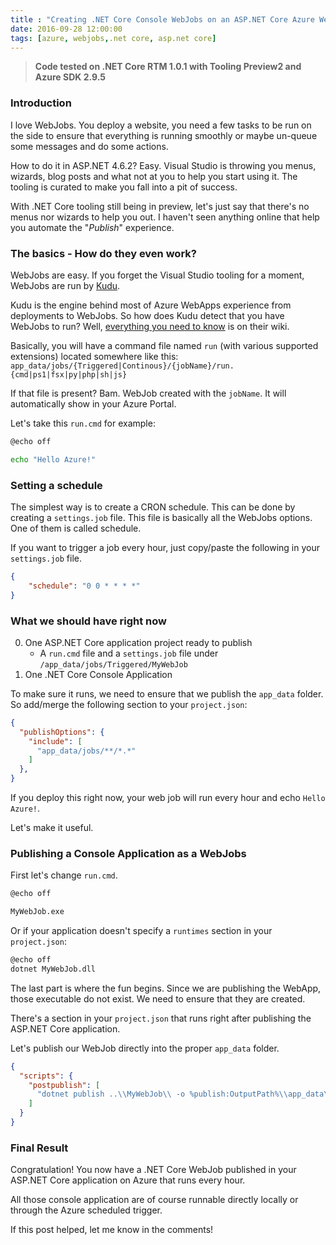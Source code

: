 ```yaml
---
title : "Creating .NET Core Console WebJobs on an ASP.NET Core Azure WebApp"
date: 2016-09-28 12:00:00
tags: [azure, webjobs,.net core, asp.net core]
---
```


> **Code tested on .NET Core RTM 1.0.1 with Tooling Preview2 and Azure SDK 2.9.5**

### Introduction

I love WebJobs. You deploy a website, you need a few tasks to be run on the side to ensure that everything is running smoothly or maybe un-queue some messages and do some actions.

How to do it in ASP.NET 4.6.2? Easy. Visual Studio is throwing you menus, wizards, blog posts and what not at you to help you start using it. The tooling is curated to make you fall into a pit of success.

With .NET Core tooling still being in preview, let's just say that there's no menus nor wizards to help you out. I haven't seen anything online that help you automate the "*Publish*" experience.

### The basics - How do they even work?

WebJobs are easy. If you forget the Visual Studio tooling for a moment, WebJobs are run by [Kudu][1].

Kudu is the engine behind most of Azure WebApps experience from deployments to WebJobs. So how does Kudu detect that you have WebJobs to run? Well, [everything you need to know](https://github.com/projectkudu/kudu/wiki/Web-Jobs) is on their wiki.

Basically, you will have a command file named `run` (with various supported extensions) located somewhere like this:
`app_data/jobs/{Triggered|Continous}/{jobName}/run.{cmd|ps1|fsx|py|php|sh|js}`

If that file is present? Bam. WebJob created with the `jobName`. It will automatically show in your Azure Portal.

Let's take this `run.cmd` for example:

```bash
@echo off

echo "Hello Azure!"
```

### Setting a schedule

The simplest way is to create a CRON schedule. This can be done by creating a `settings.job` file. This file is basically all the WebJobs options. One of them is called schedule.

If you want to trigger a job every hour, just copy/paste the following in your `settings.job` file.


```json
{
    "schedule": "0 0 * * * *"
}
```

### What we should have right now

0. One ASP.NET Core application project ready to publish
    * A `run.cmd` file and a `settings.job` file under `/app_data/jobs/Triggered/MyWebJob`
0. One .NET Core Console Application

To make sure it runs, we need to ensure that we publish the `app_data` folder. So add/merge the following section to your `project.json`:

```json
{
  "publishOptions": {
    "include": [
      "app_data/jobs/**/*.*"      
    ]
  },
}
```

If you deploy this right now, your web job will run every hour and echo `Hello Azure!`.

Let's make it useful.

### Publishing a Console Application as a WebJobs

First let's change `run.cmd`.
```bash
@echo off

MyWebJob.exe
```

Or if your application doesn't specify a `runtimes` section in your `project.json`:

```bash
@echo off
dotnet MyWebJob.dll
```

The last part is where the fun begins. Since we are publishing the WebApp, those executable do not exist. We need to ensure that they are created.

There's a section in your `project.json` that runs right after publishing the ASP.NET Core application.

Let's publish our WebJob directly into the proper `app_data` folder.

```json
{
  "scripts": {
    "postpublish": [
      "dotnet publish ..\\MyWebJob\\ -o %publish:OutputPath%\\app_data\\jobs\\Triggered\\MyWebJob\\"
    ]
  }
}
```

### Final Result

Congratulation! You now have a .NET Core WebJob published in your ASP.NET Core application on Azure that runs every hour.

All those console application are of course runnable directly locally or through the Azure scheduled trigger.

If this post helped, let me know in the comments!

[1]: https://github.com/projectkudu/kudu
